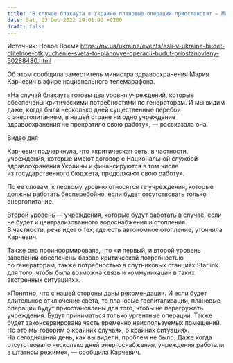 ```yaml
---
title: "В случае блэкаута в Украине плановые операции приостановят — Минздрав"
date: Sat, 03 Dec 2022 19:01:00 +0200
draft: false
---
```

Источник: Новое Время https://nv.ua/ukraine/events/esli-v-ukraine-budet-dlitelnoe-otklyuchenie-sveta-to-planovye-operacii-budut-priostanovleny-50288480.html


Об этом сообщила заместитель министра здравоохранения Мария Карчевич в эфире национального телемарафона.

«На случай блэкаута готовы два уровня учреждений, которые обеспечены критическими потребностями по генераторам. И мы видим даже, когда были несколько дней существенные перебои с энергопитанием, в нашей стране ни одно учреждение здравоохранения не прекратило свою работу», — рассказала она.

 Видео дня   

Карчевич подчеркнула, что «критическая сеть, в частности, учреждения, которые имеют договор с Национальной службой здравоохранения Украины и финансируются в том числе из государственного бюджета, продолжают свою работу».

По ее словам, к первому уровню относятся те учреждения, которые должны работать бесперебойно, если будет отсутствовать только энергопитание.

Второй уровень — учреждения, которые будут работать в случае, если не будет и централизованного водоснабжения и отопления. В частности, речь идет о тех, где есть автономное отопление, уточнила Карчевич.

Также она проинформировала, что «и первый, и второй уровень заведений обеспечены базово критической потребностью по генераторам, также потребностью в спутниковых станциях Starlink для того, чтобы была возможна связь и коммуникации в таких экстренных ситуациях».

«Понятно, что с нашей стороны даны рекомендации. И если будет длительное отключение света, то плановые госпитализации, плановые операции будут приостановлены для того, чтобы не перегружать учреждения. Будут приниматься только ургентные операции. Также будет законсервирована часть временно неиспользуемых помещений. Но это мы говорим о крайних случаях, о крайних ситуациях. На сегодняшний день, как вы видели, проблем не было. Даже когда отсутствовало несколько дней энергоснабжения, учреждения работали в штатном режиме», — сообщила Карчевич.
